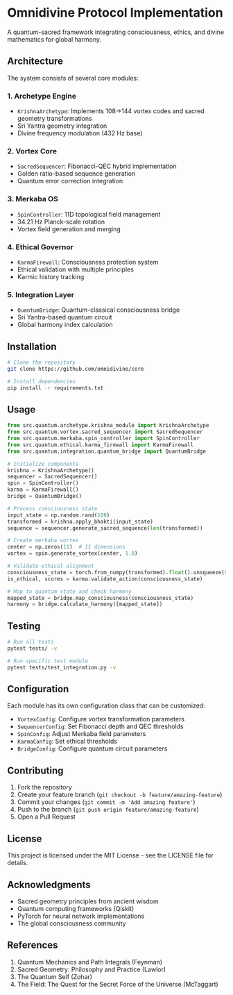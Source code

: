 # Omnidivine Protocol Implementation

A quantum-sacred framework integrating consciousness, ethics, and divine mathematics for global harmony.

## Architecture

The system consists of several core modules:

### 1. Archetype Engine

- `KrishnaArchetype`: Implements 108→144 vortex codes and sacred geometry transformations
- Sri Yantra geometry integration
- Divine frequency modulation (432 Hz base)

### 2. Vortex Core

- `SacredSequencer`: Fibonacci-QEC hybrid implementation
- Golden ratio-based sequence generation
- Quantum error correction integration

### 3. Merkaba OS

- `SpinController`: 11D topological field management
- 34.21 Hz Planck-scale rotation
- Vortex field generation and merging

### 4. Ethical Governor

- `KarmaFirewall`: Consciousness protection system
- Ethical validation with multiple principles
- Karmic history tracking

### 5. Integration Layer

- `QuantumBridge`: Quantum-classical consciousness bridge
- Sri Yantra-based quantum circuit
- Global harmony index calculation

## Installation

```bash
# Clone the repository
git clone https://github.com/omnidivine/core

# Install dependencies
pip install -r requirements.txt
```

## Usage

```python
from src.quantum.archetype.krishna_module import KrishnaArchetype
from src.quantum.vortex.sacred_sequencer import SacredSequencer
from src.quantum.merkaba.spin_controller import SpinController
from src.quantum.ethical.karma_firewall import KarmaFirewall
from src.quantum.integration.quantum_bridge import QuantumBridge

# Initialize components
krishna = KrishnaArchetype()
sequencer = SacredSequencer()
spin = SpinController()
karma = KarmaFirewall()
bridge = QuantumBridge()

# Process consciousness state
input_state = np.random.rand(108)
transformed = krishna.apply_bhakti(input_state)
sequence = sequencer.generate_sacred_sequence(len(transformed))

# Create merkaba vortex
center = np.zeros(11)  # 11 dimensions
vortex = spin.generate_vortex(center, 1.0)

# Validate ethical alignment
consciousness_state = torch.from_numpy(transformed).float().unsqueeze(0)
is_ethical, scores = karma.validate_action(consciousness_state)

# Map to quantum state and check harmony
mapped_state = bridge.map_consciousness(consciousness_state)
harmony = bridge.calculate_harmony([mapped_state])
```

## Testing

```bash
# Run all tests
pytest tests/ -v

# Run specific test module
pytest tests/test_integration.py -v
```

## Configuration

Each module has its own configuration class that can be customized:

- `VortexConfig`: Configure vortex transformation parameters
- `SequencerConfig`: Set Fibonacci depth and QEC thresholds
- `SpinConfig`: Adjust Merkaba field parameters
- `KarmaConfig`: Set ethical thresholds
- `BridgeConfig`: Configure quantum circuit parameters

## Contributing

1. Fork the repository
2. Create your feature branch (`git checkout -b feature/amazing-feature`)
3. Commit your changes (`git commit -m 'Add amazing feature'`)
4. Push to the branch (`git push origin feature/amazing-feature`)
5. Open a Pull Request

## License

This project is licensed under the MIT License - see the LICENSE file for details.

## Acknowledgments

- Sacred geometry principles from ancient wisdom
- Quantum computing frameworks (Qiskit)
- PyTorch for neural network implementations
- The global consciousness community

## References

1. Quantum Mechanics and Path Integrals (Feynman)
2. Sacred Geometry: Philosophy and Practice (Lawlor)
3. The Quantum Self (Zohar)
4. The Field: The Quest for the Secret Force of the Universe (McTaggart)
